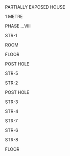 PARTIALLY EXPOSED HOUSE

1 METRE

PHASE ...VIII

STR-1

ROOM

FLOOR

POST HOLE

STR-5

STR-2

POST HOLE

STR-3

STR-4

STR-7

STR-6

STR-8

FLOOR